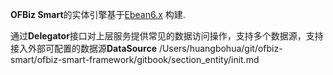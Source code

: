 **OFBiz Smart**的实体引擎基于[Ebean6.x](https://github.com/ebean-orm/avaje-ebeanorm) 构建.

通过**Delegator**接口对上层服务提供常见的数据访问操作，支持多个数据源，支持接入外部可配置的数据源**DataSource**
/Users/huangbohua/git/ofbiz-smart/ofbiz-smart-framework/gitbook/section_entity/init.md
